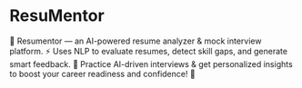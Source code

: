 # ResuMentor
🤖 Resumentor — an AI-powered resume analyzer &amp; mock interview platform. ⚡ Uses NLP to evaluate resumes, detect skill gaps, and generate smart feedback. 💼 Practice AI-driven interviews &amp; get personalized insights to boost your career readiness and confidence! 🚀
